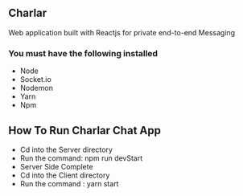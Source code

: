 ## Charlar
Web application built with Reactjs for private end-to-end Messaging
### You must have the following installed
- Node 
- Socket.io
- Nodemon
- Yarn
- Npm

## How To Run Charlar Chat App
- Cd into the Server directory
- Run the command: npm run devStart
- Server Side Complete
- Cd into the Client directory
- Run the command : yarn start

